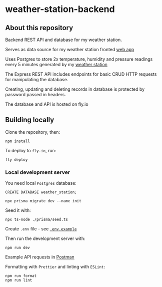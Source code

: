 # weather-station-backend

## About this repository

Backend REST API and database for my weather station.

Serves as data source for my weather station fronted [web app](https://github.com/Bladesheng/weather-station-frontend)

Uses Postgres to store 2x temperature, humidity and pressure readings every 5 minutes generated by my [weather station](https://github.com/Bladesheng/weather-station-V1)

The Express REST API includes endpoints for basic CRUD HTTP requests for manipulating the database.

Creating, updating and deleting records in database is protected by password passed in headers.

The database and API is hosted on fly.io

## Building locally

Clone the repository, then:

```
npm install
```

To deploy to `fly.io`, run:

```
fly deploy
```

### Local development server

You need local `Postgres` database:

```
CREATE DATABASE weather_station;

npx prisma migrate dev --name init
```

Seed it with:

```
npx ts-node ./prisma/seed.ts
```

Create `.env` file - see [`.env.example`](https://github.com/Bladesheng/weather-station-backend/blob/main/.env.example)

Then run the development server with:

```
npm run dev
```

Example API requests in [Postman](https://www.postman.com/telecoms-operator-36486599/workspace/weather-station/request/24296961-8ced04cb-946c-4b14-909f-a094c9b36d4f)

Formatting with `Prettier` and linting with `ESLint`:

```
npm run format
npm run lint
```
